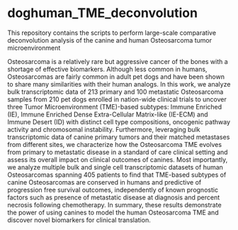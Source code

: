 # doghuman_TME_deconvolution
This repository contains the scripts to perform large-scale comparative deconvolution analysis of the canine and human Osteosarcoma tumor microenvironment

Osteosarcoma is a relatively rare but aggressive cancer of the bones with a shortage of effective biomarkers. Although less common in humans, Osteosarcomas are fairly common in adult pet dogs and have been shown to share many similarities with their human analogs. In this work, we analyze bulk transcriptomic data of 213 primary and 100 metastatic Osteosarcoma samples from 210 pet dogs enrolled in nation-wide clinical trials to uncover three Tumor Microenvironment (TME)-based subtypes: Immune Enriched (IE), Immune Enriched Dense Extra-Cellular Matrix-like (IE-ECM) and Immune Desert (ID) with distinct cell type compositions, oncogenic pathway activity and chromosomal instability. Furthermore, leveraging bulk transcriptomic data of canine primary tumors and their matched metastases from different sites, we characterize how the Osteosarcoma TME evolves from primary to metastatic disease in a standard of care clinical setting and assess its overall impact on clinical outcomes of canines. Most importantly, we analyze multiple bulk and single cell transcriptomic datasets of human Osteosarcomas spanning 405 patients to find that TME-based subtypes of canine Osteosarcomas are conserved in humans and predictive of progression free survival outcomes, independently of known prognostic factors such as presence of metastatic disease at diagnosis and percent necrosis following chemotherapy. In summary, these results demonstrate the power of using canines to model the human Osteosarcoma TME and discover novel biomarkers for clinical translation.


